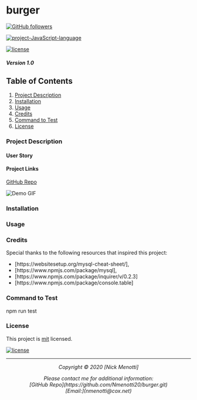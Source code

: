 # burger


[![GitHub followers](https://img.shields.io/github/followers/Nmenotti20?label=Follow&style=social)](https://github.com/Nmenotti20)

[![project-JavaScript-language](https://img.shields.io/static/v1?label=javascript&message=100%&color=yellow)](https://github.com/Nmenotti20/Employee_MS.git)

[![license](https://img.shields.io/badge/License-mit-brightgreen.svg)](https://choosealicense.com/licenses/mit/)

##### Version 1.0

## Table of Contents

1. [Project Description](#Description)
2. [Installation](#Installation)
3. [Usage](#Usage)
4. [Credits](#Credits)
5. [Command to Test](#Test)
6. [License](#License)

### Project Description

#### User Story



#### Project Links

[GitHub Repo](https://github.com/Nmenotti20/burger.git)<br>

![Demo GIF]()<br>

### Installation



### Usage



### Credits

Special thanks to the following resources that inspired this project:

<ul>
<li> [https://websitesetup.org/mysql-cheat-sheet/]<https://websitesetup.org/mysql-cheat-sheet/>, </li>
<li> [https://www.npmjs.com/package/mysql]<https://www.npmjs.com/package/mysql>, </li>
<li> [https://www.npmjs.com/package/inquirer/v/0.2.3]<https://www.npmjs.com/package/inquirer/v/0.2.3> </li>
<li> [https://www.npmjs.com/package/console.table]<https://www.npmjs.com/package/console.table> </li>
</ul>

### Command to Test

npm run test

### License

This project is [mit](https://choosealicense.com/licenses/mit) licensed.<br>

[![license](https://img.shields.io/badge/License-mit-brightgreen.svg)](https://choosealicense.com/licenses/mit/)

<hr>
<p align='center'><i>
Copyright © 2020 [Nick Menotti]<br>

<p align='center'><i>
Please contact me for additional information:<br>
[GitHub Repo](https://github.com/Nmenotti20/burger.git)<br>
[Email:](nmenotti@cox.net)</i></p>
